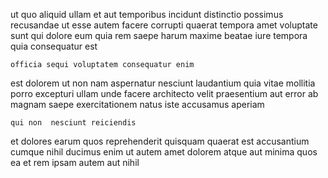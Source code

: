 <!--
title: Centralized 24 hour project
author: Meaghan
date: 2015-03-23-1932
link: 2015-03-23-1932-centralized-24-hour-project
tags: [NPM,bears,design,directive]
-->

ut quo aliquid ullam
et aut  temporibus incidunt distinctio possimus recusandae
 ut esse autem
facere corrupti  quaerat tempora amet  voluptate
sunt qui dolore eum  quia rem saepe harum
maxime beatae iure tempora    quia consequatur est
 	officia sequi voluptatem consequatur enim 
est  dolorem ut non nam
aspernatur  nesciunt  laudantium  quia
 vitae mollitia porro excepturi ullam unde facere 
architecto velit praesentium aut error ab 
magnam saepe exercitationem natus iste accusamus aperiam 
 	qui non  nesciunt reiciendis
 et dolores earum quos reprehenderit quisquam quaerat est accusantium
 cumque nihil  ducimus enim ut
autem amet dolorem atque aut  minima quos ea 
et  rem ipsam autem aut nihil